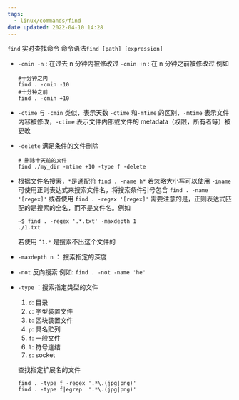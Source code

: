 ```yaml
---
tags:
  - linux/commands/find
date updated: 2022-04-10 14:28
---
```


`find` 实时查找命令
命令语法`find [path] [expression]`

- `-cmin -n` : 在过去 n 分钟内被修改过
  `-cmin +n` : 在 n 分钟之前被修改过
  例如

  ```shell
  #十分钟之内
  find . -cmin -10
  #十分钟之前
  find . -cmin +10
  ```

- `-ctime` 与 `-cmin` 类似，表示天数
  `-ctime` 和`-mtime` 的区别，`-mtime` 表示文件内容被修改，`-ctime` 表示文件内部或文件的 metadata（权限，所有者等）被更改

- `-delete` 满足条件的文件删除

  ```shell
  # 删除十天前的文件
  find ./my_dir -mtime +10 -type f -delete
  ```

- 根据文件名搜索，`*`是通配符
  `find . -name h*`
  若忽略大小写可以使用 `-iname`
  可使用正则表达式来搜索文件名，将搜索条件引号包含
  `find . -name '[regex]'`
  或者使用
  `find . -regex '[regex]'`
  需要注意的是，正则表达式匹配的是搜索的全名，而不是文件名。例如

  ```shell
  ~$ find . -regex '.*.txt' -maxdepth 1
  ./1.txt
  ```

  若使用 `^1.*` 是搜索不出这个文件的

- `-maxdepth n` ： 搜索指定的深度

- `-not` 反向搜索
  例如: `find . -not -name 'he'`

- `-type` ：搜索指定类型的文件

  1. `d`: 目录
  2. `c`: 字型装置文件
  3. `b`: 区块装置文件
  4. `p`: 具名贮列
  5. `f`: 一般文件
  6. `l`: 符号连结
  7. `s`: socket

  查找指定扩展名的文件

  ```shell
  find . -type f -regex '.*\.(jpg|png)'
  find . -type f|egrep  '.*\.(jpg|png)'
  ```
